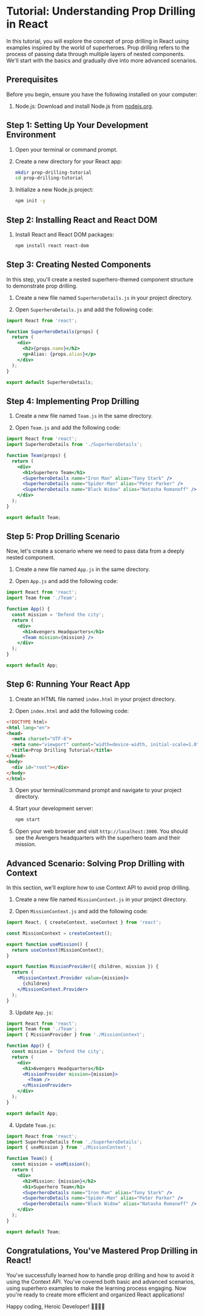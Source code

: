 # Tutorial: Understanding Prop Drilling in React

In this tutorial, you will explore the concept of prop drilling in React using examples inspired by the world of superheroes. Prop drilling refers to the process of passing data through multiple layers of nested components. We'll start with the basics and gradually dive into more advanced scenarios.

## Prerequisites

Before you begin, ensure you have the following installed on your computer:

1. Node.js: Download and install Node.js from [nodejs.org](https://nodejs.org/).

## Step 1: Setting Up Your Development Environment

1. Open your terminal or command prompt.

2. Create a new directory for your React app:

   ```bash
   mkdir prop-drilling-tutorial
   cd prop-drilling-tutorial
   ```

3. Initialize a new Node.js project:

   ```bash
   npm init -y
   ```

## Step 2: Installing React and React DOM

1. Install React and React DOM packages:

   ```bash
   npm install react react-dom
   ```

## Step 3: Creating Nested Components

In this step, you'll create a nested superhero-themed component structure to demonstrate prop drilling.

1. Create a new file named `SuperheroDetails.js` in your project directory.

2. Open `SuperheroDetails.js` and add the following code:

```jsx
import React from 'react';

function SuperheroDetails(props) {
  return (
    <div>
      <h2>{props.name}</h2>
      <p>Alias: {props.alias}</p>
    </div>
  );
}

export default SuperheroDetails;
```

## Step 4: Implementing Prop Drilling

1. Create a new file named `Team.js` in the same directory.

2. Open `Team.js` and add the following code:

```jsx
import React from 'react';
import SuperheroDetails from './SuperheroDetails';

function Team(props) {
  return (
    <div>
      <h1>Superhero Team</h1>
      <SuperheroDetails name="Iron Man" alias="Tony Stark" />
      <SuperheroDetails name="Spider-Man" alias="Peter Parker" />
      <SuperheroDetails name="Black Widow" alias="Natasha Romanoff" />
    </div>
  );
}

export default Team;
```

## Step 5: Prop Drilling Scenario

Now, let's create a scenario where we need to pass data from a deeply nested component.

1. Create a new file named `App.js` in the same directory.

2. Open `App.js` and add the following code:

```jsx
import React from 'react';
import Team from './Team';

function App() {
  const mission = 'Defend the city';
  return (
    <div>
      <h1>Avengers Headquarters</h1>
      <Team mission={mission} />
    </div>
  );
}

export default App;
```

## Step 6: Running Your React App

1. Create an HTML file named `index.html` in your project directory.

2. Open `index.html` and add the following code:

```html
<!DOCTYPE html>
<html lang="en">
<head>
  <meta charset="UTF-8">
  <meta name="viewport" content="width=device-width, initial-scale=1.0">
  <title>Prop Drilling Tutorial</title>
</head>
<body>
  <div id="root"></div>
</body>
</html>
```

3. Open your terminal/command prompt and navigate to your project directory.

4. Start your development server:

   ```bash
   npm start
   ```

5. Open your web browser and visit `http://localhost:3000`. You should see the Avengers headquarters with the superhero team and their mission.

## Advanced Scenario: Solving Prop Drilling with Context

In this section, we'll explore how to use Context API to avoid prop drilling.

1. Create a new file named `MissionContext.js` in your project directory.

2. Open `MissionContext.js` and add the following code:

```jsx
import React, { createContext, useContext } from 'react';

const MissionContext = createContext();

export function useMission() {
  return useContext(MissionContext);
}

export function MissionProvider({ children, mission }) {
  return (
    <MissionContext.Provider value={mission}>
      {children}
    </MissionContext.Provider>
  );
}
```

3. Update `App.js`:

```jsx
import React from 'react';
import Team from './Team';
import { MissionProvider } from './MissionContext';

function App() {
  const mission = 'Defend the city';
  return (
    <div>
      <h1>Avengers Headquarters</h1>
      <MissionProvider mission={mission}>
        <Team />
      </MissionProvider>
    </div>
  );
}

export default App;
```

4. Update `Team.js`:

```jsx
import React from 'react';
import SuperheroDetails from './SuperheroDetails';
import { useMission } from './MissionContext';

function Team() {
  const mission = useMission();
  return (
    <div>
      <h2>Mission: {mission}</h2>
      <h1>Superhero Team</h1>
      <SuperheroDetails name="Iron Man" alias="Tony Stark" />
      <SuperheroDetails name="Spider-Man" alias="Peter Parker" />
      <SuperheroDetails name="Black Widow" alias="Natasha Romanoff" />
    </div>
  );
}

export default Team;
```

## Congratulations, You've Mastered Prop Drilling in React!

You've successfully learned how to handle prop drilling and how to avoid it using the Context API. You've covered both basic and advanced scenarios, using superhero examples to make the learning process engaging. Now you're ready to create more efficient and organized React applications!

Happy coding, Heroic Developer! 🦸‍♂️🦸‍♀️